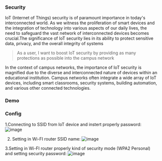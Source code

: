 ### Security 

IoT (Internet of Things) security is of paramount importance in today's interconnected world. As we witness the proliferation of smart devices and the integration of technology into various aspects of our daily lives, the need to safeguard the vast network of interconnected devices becomes crucial.The significance of IoT security lies in its ability to protect sensitive data, privacy, and the overall integrity of systems

> As a user, I want to boost IoT security by providing as many protections as possible into the campus network 

In the context of campus networks, the importance of IoT security is magnified due to the diverse and interconnected nature of devices within an educational institution. Campus networks often integrate a wide array of IoT devices, including smart classrooms, security systems, building automation, and various other connected technologies.

### Demo

### Config
1.Connecting to SSID from IoT device and instert properly password:
![image](https://github.com/janek1842/NetCamps/assets/56090710/a0434cfb-34cf-44a8-bb1a-d69649befc2b)


2. Setting in Wi-FI router SSID name:
![image](https://github.com/janek1842/NetCamps/assets/56090710/f8c901f4-bc22-417f-b49a-33c8dcd9d148)


3.Setting in Wi-FI router properly kind of security mode (WPA2 Personal) and setting security password:
![image](https://github.com/janek1842/NetCamps/assets/56090710/4d704f40-0467-47e8-b7a7-ccad031f3f78)



